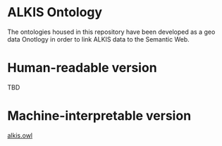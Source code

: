 # ALKIS Ontology
The ontologies housed in this repository have been developed as a geo data Onotlogy in order to link ALKIS data to the Semantic Web.

# Human-readable version
TBD

# Machine-interpretable version
[alkis.owl](https://github.com/vocol/alkis/blob/master/alkis.owl)
